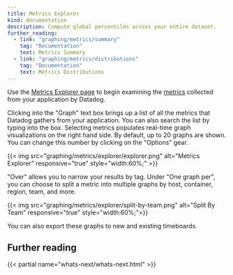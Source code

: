 ```yaml
---
title: Metrics Explorer
kind: documentation
description: Compute global percentiles across your entire dataset.
further_reading:
  - link: "graphing/metrics/summary"
    tag: "Documentation"
    text: Metrics Summary
  - link: "graphing/metrics/distributions"
    tag: "Documentation"
    text: Metrics Distributions
---
```


Use the [Metrics Explorer page][1] to begin examining the [metrics][2] collected from your application by Datadog.

Clicking into the "Graph" text box brings up a list of all the metrics that Datadog gathers from your application. You can also search the list by typing into the box. Selecting metrics populates real-time graph visualizations on the right hand side. By default, up to 20 graphs are shown. You can change this number by clicking on the "Options" gear.

{{< img src="graphing/metrics/explorer/explorer.png" alt="Metrics Explorer" responsive="true" style="width:60%;" >}}

"Over" allows you to narrow your results by tag. Under "One graph per", you can choose to split a metric into multiple graphs by host, container, region, team, and more.

{{< img src="graphing/metrics/explorer/split-by-team.png" alt="Split By Team" responsive="true" style="width:60%;">}}

You can also export these graphs to new and existing timeboards.

## Further reading

{{< partial name="whats-next/whats-next.html" >}}

[1]: https://app.datadoghq.com/metric/explorer
[2]: /developers/metrics

